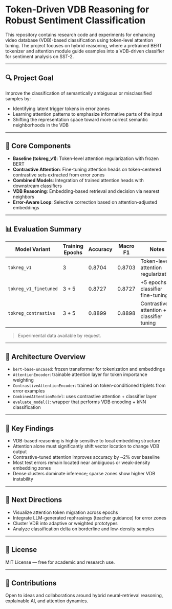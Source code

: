 # Token-Driven VDB Reasoning for Robust Sentiment Classification

This repository contains research code and experiments for enhancing video database (VDB)-based classification using token-level attention tuning. The project focuses on hybrid reasoning, where a pretrained BERT tokenizer and attention module guide examples into a VDB-driven classifier for sentiment analysis on SST-2.

---

## 🔍 Project Goal

Improve the classification of semantically ambiguous or misclassified samples by:

- Identifying latent trigger tokens in error zones
- Learning attention patterns to emphasize informative parts of the input
- Shifting the representation space toward more correct semantic neighborhoods in the VDB

---

## 🧠 Core Components

- **Baseline (tokreg_v1)**: Token-level attention regularization with frozen BERT
- **Contrastive Attention**: Fine-tuning attention heads on token-centered contrastive sets extracted from error zones
- **Combined Models**: Integration of trained attention heads with downstream classifiers
- **VDB Reasoning**: Embedding-based retrieval and decision via nearest neighbors
- **Error-Aware Loop**: Selective correction based on attention-adjusted embeddings

---

## 📊 Evaluation Summary

| Model Variant                            | Training Epochs | Accuracy | Macro F1 | Notes                                      |
|------------------------------------------|------------------|----------|----------|--------------------------------------------|
| `tokreg_v1`                              | 3                | 0.8704   | 0.8703   | Token-level attention regularization       |
| `tokreg_v1_finetuned`                    | 3 + 5            | 0.8727   | 0.8727   | +5 epochs classifier fine-tuning           |
| `tokreg_contrastive`                     | 3 + 5            | 0.8899   | 0.8898   | Contrastive attention + classifier tuning  |

> Experimental data available by request.
---

## 🔧 Architecture Overview

- `bert-base-uncased`: frozen transformer for tokenization and embeddings
- `AttentionEncoder`: trainable attention layer for token importance weighting
- `ContrastiveAttentionEncoder`: trained on token-conditioned triplets from error examples
- `CombinedAttentionModel`: uses contrastive attention + classifier layer
- `evaluate_model()`: wrapper that performs VDB encoding + kNN classification

---

## 🧪 Key Findings

- VDB-based reasoning is highly sensitive to local embedding structure
- Attention alone must significantly shift vector location to change VDB output
- Contrastive-tuned attention improves accuracy by ~2% over baseline
- Most test errors remain located near ambiguous or weak-density embedding zones
- Dense clusters dominate inference; sparse zones show higher VDB instability

---

## 🚧 Next Directions

- Visualize attention token migration across epochs
- Integrate LLM-generated rephrasings (teacher guidance) for error zones
- Cluster VDB into adaptive or weighted prototypes
- Analyze classification delta on borderline and low-density samples

---

## 📜 License

MIT License — free for academic and research use.

---

## 🤝 Contributions

Open to ideas and collaborations around hybrid neural-retrieval reasoning, explainable AI, and attention dynamics.

```